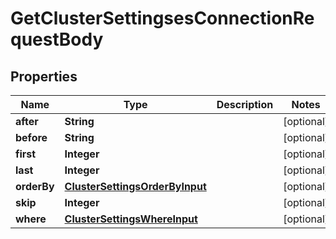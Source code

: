

# GetClusterSettingsesConnectionRequestBody


## Properties

Name | Type | Description | Notes
------------ | ------------- | ------------- | -------------
**after** | **String** |  |  [optional]
**before** | **String** |  |  [optional]
**first** | **Integer** |  |  [optional]
**last** | **Integer** |  |  [optional]
**orderBy** | [**ClusterSettingsOrderByInput**](ClusterSettingsOrderByInput.md) |  |  [optional]
**skip** | **Integer** |  |  [optional]
**where** | [**ClusterSettingsWhereInput**](ClusterSettingsWhereInput.md) |  |  [optional]



